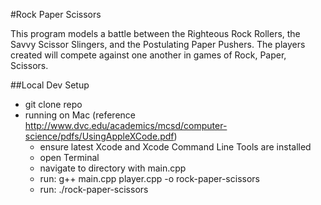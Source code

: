 #Rock Paper Scissors

This program models a battle between the Righteous Rock Rollers, the Savvy Scissor Slingers, and the Postulating Paper Pushers.  The players created will compete against one another in games of Rock, Paper, Scissors.

##Local Dev Setup
* git clone repo
* running on Mac (reference http://www.dvc.edu/academics/mcsd/computer-science/pdfs/UsingAppleXCode.pdf)
    * ensure latest Xcode and Xcode Command Line Tools are installed
    * open Terminal
    * navigate to directory with main.cpp
    * run: g++ main.cpp player.cpp -o rock-paper-scissors
    * run: ./rock-paper-scissors
